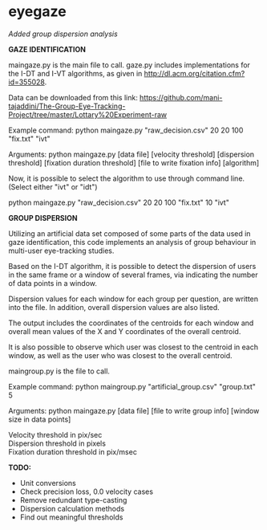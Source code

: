 # eyegaze

*Added group dispersion analysis*

**GAZE IDENTIFICATION**

maingaze.py is the main file to call.
gaze.py includes implementations for the I-DT and I-VT algorithms, as given in http://dl.acm.org/citation.cfm?id=355028.

Data can be downloaded from this link: https://github.com/mani-tajaddini/The-Group-Eye-Tracking-Project/tree/master/Lottary%20Experiment-raw

Example command:
python maingaze.py "raw_decision.csv" 20 20 100 "fix.txt" "ivt"

Arguments:
python maingaze.py [data file] [velocity threshold] [dispersion threshold] [fixation duration threshold] [file to write fixation info] [algorithm]

Now, it is possible to select the algorithm to use through command line. (Select either "ivt" or "idt")

python maingaze.py "raw_decision.csv" 20 20 100 "fix.txt" 10 "ivt"

**GROUP DISPERSION**

Utilizing an artificial data set composed of some parts of the data used in gaze identification, this code implements an analysis of group behaviour in multi-user eye-tracking studies. 

Based on the I-DT algorithm, it is possible to detect the dispersion of users in the same frame or a window of several frames, via indicating the number of data points in a window. 

Dispersion values for each window for each group per question, are written into the file. In addition, overall dispersion values are also listed.

The output includes the coordinates of the centroids for each window and overall mean values of the X and Y coordinates of the overall centroid. 

It is also possible to observe which user was closest to the centroid in each window, as well as the user who was closest to the overall centroid.

maingroup.py is the file to call.

Example command:
python maingroup.py "artificial_group.csv" "group.txt" 5

Arguments:
python maingaze.py [data file] [file to write group info] [window size in data points]

Velocity threshold in pix/sec <br />
Dispersion threshold in pixels <br />
Fixation duration threshold in pix/msec <br />

**TODO:**
* Unit conversions
* Check precision loss, 0.0 velocity cases
* Remove redundant type-casting
* Dispersion calculation methods
* Find out meaningful thresholds
